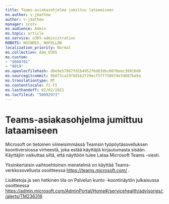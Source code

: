 ```yaml
---
title: Teams-asiakasohjelma jumittuu lataamiseen
ms.author: v-jmathew
author: v-jmathew
manager: scotv
ms.audience: Admin
ms.topic: article
ms.service: o365-administration
ROBOTS: NOINDEX, NOFOLLOW
localization_priority: Normal
ms.collection: Adm_O365
ms.custom:
- "9000701"
- "8019"
ms.openlocfilehash: d8e9e57967fd1b4952f6d03dbc0070eec39910d6
ms.sourcegitcommit: 9b8f2ca19fb81b2729ecf5ff7586f4e7d607ba9a
ms.translationtype: MT
ms.contentlocale: fi-FI
ms.lasthandoff: 02/02/2021
ms.locfileid: "50092973"
---
```

# <a name="teams-client-is-stuck-on-loading"></a>Teams-asiakasohjelma jumittuu lataamiseen

Microsoft on tietoinen viimeisimmässä Teamsin työpöytäsovelluksen koontiversiossa virheestä, joka estää käyttäjiä kirjautumasta sisään. Käyttäjiin vaikuttaa siltä, että näyttöön tulee Lataa Microsoft Teams -viesti.

Yksinkertaisin vaihtoehtoinen menetelmä on käyttää Teams-verkkosovellusta osoitteessa <https://teams.microsoft.com/> .

Lisätietoja ja sen hetkinen tila on Palvelun kunto -koontinäytön julkaisussa osoitteessa <https://admin.microsoft.com/AdminPortal/Home#/servicehealth/advisories/:/alerts/TM236316>
